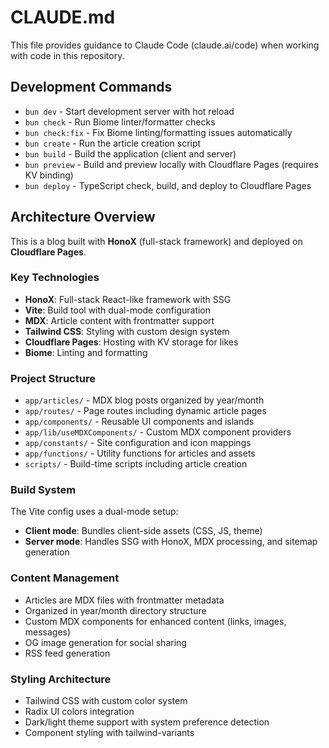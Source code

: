 # CLAUDE.md

This file provides guidance to Claude Code (claude.ai/code) when working with code in this repository.

## Development Commands

- `bun dev` - Start development server with hot reload
- `bun check` - Run Biome linter/formatter checks
- `bun check:fix` - Fix Biome linting/formatting issues automatically
- `bun create` - Run the article creation script
- `bun build` - Build the application (client and server)
- `bun preview` - Build and preview locally with Cloudflare Pages (requires KV binding)
- `bun deploy` - TypeScript check, build, and deploy to Cloudflare Pages

## Architecture Overview

This is a blog built with **HonoX** (full-stack framework) and deployed on **Cloudflare Pages**.

### Key Technologies
- **HonoX**: Full-stack React-like framework with SSG
- **Vite**: Build tool with dual-mode configuration
- **MDX**: Article content with frontmatter support
- **Tailwind CSS**: Styling with custom design system
- **Cloudflare Pages**: Hosting with KV storage for likes
- **Biome**: Linting and formatting

### Project Structure
- `app/articles/` - MDX blog posts organized by year/month
- `app/routes/` - Page routes including dynamic article pages
- `app/components/` - Reusable UI components and islands
- `app/lib/useMDXComponents/` - Custom MDX component providers
- `app/constants/` - Site configuration and icon mappings
- `app/functions/` - Utility functions for articles and assets
- `scripts/` - Build-time scripts including article creation

### Build System
The Vite config uses a dual-mode setup:
- **Client mode**: Bundles client-side assets (CSS, JS, theme)
- **Server mode**: Handles SSG with HonoX, MDX processing, and sitemap generation

### Content Management
- Articles are MDX files with frontmatter metadata
- Organized in year/month directory structure
- Custom MDX components for enhanced content (links, images, messages)
- OG image generation for social sharing
- RSS feed generation

### Styling Architecture
- Tailwind CSS with custom color system
- Radix UI colors integration
- Dark/light theme support with system preference detection
- Component styling with tailwind-variants